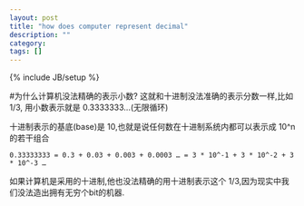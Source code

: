 ```yaml
---
layout: post
title: "how does computer represent decimal"
description: ""
category: 
tags: []
---
```

{% include JB/setup %}

#为什么计算机没法精确的表示小数?
这就和十进制没法准确的表示分数一样,比如 1/3, 用小数表示就是 0.3333333...(无限循环)

十进制表示的基底(base)是 10,也就是说任何数在十进制系统内都可以表示成 10^n 的若干组合


	0.33333333 = 0.3 + 0.03 + 0.003 + 0.0003 … = 3 * 10^-1 + 3 * 10^-2 + 3 * 10^-3 …

如果计算机是采用的十进制,他也没法精确的用十进制表示这个 1/3,因为现实中我们没法造出拥有无穷个bit的机器.
